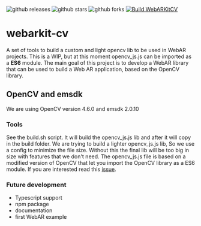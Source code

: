 ![github releases](https://flat.badgen.net/github/release/webarkit/webarkit-cv)
![github stars](https://flat.badgen.net/github/stars/webarkit/webarkit-cv)
![github forks](https://flat.badgen.net/github/forks/webarkit/webarkit-cv)
[![Build WebARKitCV](https://github.com/webarkit/webarkit-cv/actions/workflows/build_opencv.yml/badge.svg)](https://github.com/webarkit/webarkit-cv/actions/workflows/build_opencv.yml)

# webarkit-cv

A set of tools to build a custom and light opencv lib to be used in WebAR projects. This is a WIP, but at this moment opencv_js.js can be imported as a **ES6** module.
The main goal of this project is to develop a WebAR library that can be used to build a Web AR application, based on the OpenCV library.

## OpenCV and emsdk
We are using OpenCV version 4.6.0 and emsdk 2.0.10

### Tools

See the build.sh script. It will build the opencv_js.js lib and after it will copy in the build folder. We are trying to build a lighter opencv_js.js lib, 
So we use a config to minimize the file size. Without this the final lib will be too big in size with features that we don't need.
The opencv_js.js file is based on a modified version of OpenCV that let you import the OpenCV library as a ES6 module. If you are interested read this [issue](https://github.com/kalwalt/webarkit-cv/issues/1).

### Future development

- Typescript support
- npm package
- documentation
- first WebAR example